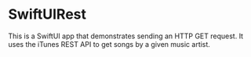 # SwiftUIRest

This is a SwiftUI app that demonstrates sending an HTTP GET request.
It uses the iTunes REST API to get songs by a given music artist.

